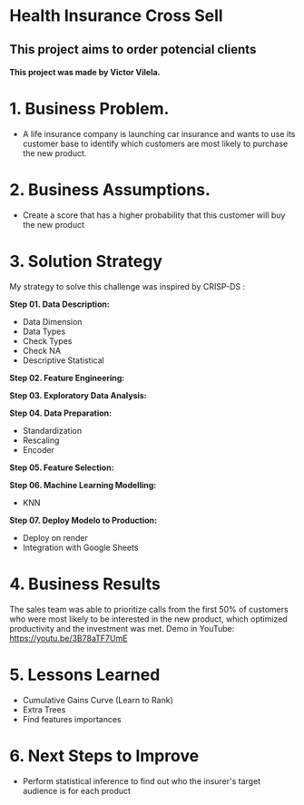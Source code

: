 # Health Insurance Cross Sell

## This project aims to order potencial clients

#### This project was made by Victor Vilela.

# 1. Business Problem.

- A life insurance company is launching car insurance and wants to use its customer base to identify which customers are most likely to purchase the new product.

# 2. Business Assumptions.

- Create a score that has a higher probability that this customer will buy the new product

# 3. Solution Strategy

My strategy to solve this challenge was inspired by CRISP-DS <!-- medium -->:

**Step 01. Data Description:**
- Data Dimension
- Data Types
- Check Types
- Check NA
- Descriptive Statistical

**Step 02. Feature Engineering:**

**Step 03. Exploratory Data Analysis:**

**Step 04. Data Preparation:**
- Standardization
- Rescaling
- Encoder

**Step 05. Feature Selection:**

**Step 06. Machine Learning Modelling:**
- KNN

**Step 07. Deploy Modelo to Production:**
- Deploy on render
- Integration with Google Sheets

# 4. Business Results

The sales team was able to prioritize calls from the first 50% of customers who were most likely to be interested in the new product, which optimized productivity and the investment was met.
Demo in YouTube: https://youtu.be/3B78aTF7UmE

# 5. Lessons Learned

- Cumulative Gains Curve (Learn to Rank)
- Extra Trees
- Find features importances

# 6. Next Steps to Improve
- Perform statistical inference to find out who the insurer's target audience is for each product

